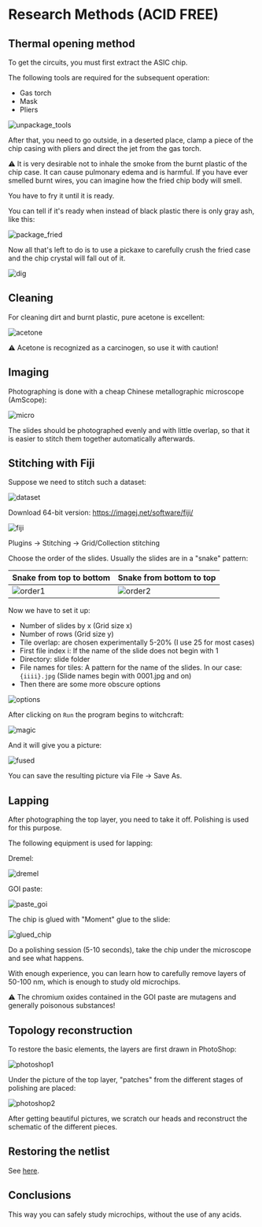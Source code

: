# Research Methods (ACID FREE)

## Thermal opening method

To get the circuits, you must first extract the ASIC chip.

The following tools are required for the subsequent operation:
- Gas torch
- Mask
- Pliers

![unpackage_tools](/imgstore/shop/unpackage_tools.jpg)

After that, you need to go outside, in a deserted place, clamp a piece of the chip casing with pliers and direct the jet from the gas torch.

:warning: It is very desirable not to inhale the smoke from the burnt plastic of the chip case. It can cause pulmonary edema and is harmful. If you have ever smelled burnt wires, you can imagine how the fried chip body will smell.

You have to fry it until it is ready.

You can tell if it's ready when instead of black plastic there is only gray ash, like this:

![package_fried](/imgstore/shop/package_fried.jpg)

Now all that's left to do is to use a pickaxe to carefully crush the fried case and the chip crystal will fall out of it.

![dig](/imgstore/shop/dig.jpg)

## Cleaning

For cleaning dirt and burnt plastic, pure acetone is excellent:

![acetone](/imgstore/shop/acetone.jpg)

:warning: Acetone is recognized as a carcinogen, so use it with caution!

## Imaging

Photographing is done with a cheap Chinese metallographic microscope (AmScope):

![micro](/imgstore/shop/micro.jpg)

The slides should be photographed evenly and with little overlap, so that it is easier to stitch them together automatically afterwards.

## Stitching with Fiji

Suppose we need to stitch such a dataset:

![dataset](/imgstore/shop/dataset.jpg)

Download 64-bit version: https://imagej.net/software/fiji/

![fiji](/imgstore/shop/fiji.jpg)

Plugins -> Stitching -> Grid/Collection stitching

Choose the order of the slides. Usually the slides are in a "snake" pattern:

|Snake from top to bottom|Snake from bottom to top|
|---|---|
|![order1](/imgstore/shop/order1.jpg)|![order2](/imgstore/shop/order2.jpg)|

Now we have to set it up:
- Number of slides by x (Grid size x)
- Number of rows (Grid size y)
- Tile overlap: are chosen experimentally 5-20% (I use 25 for most cases)
- First file index i: If the name of the slide does not begin with 1
- Directory: slide folder
- File names for tiles: A pattern for the name of the slides. In our case: `{iiii}.jpg` (Slide names begin with 0001.jpg and on)
- Then there are some more obscure options

![options](/imgstore/shop/options.jpg)

After clicking on `Run` the program begins to witchcraft:

![magic](/imgstore/shop/magic.jpg)

And it will give you a picture:

![fused](/imgstore/shop/fused.jpg)

You can save the resulting picture via File -> Save As.

## Lapping

After photographing the top layer, you need to take it off. Polishing is used for this purpose.

The following equipment is used for lapping:

Dremel:

![dremel](/imgstore/shop/dremel.jpg)

GOI paste:

![paste_goi](/imgstore/shop/paste_goi.jpg)

The chip is glued with "Moment" glue to the slide:

![glued_chip](/imgstore/shop/glued_chip.jpg)

Do a polishing session (5-10 seconds), take the chip under the microscope and see what happens.

With enough experience, you can learn how to carefully remove layers of 50-100 nm, which is enough to study old microchips.

:warning: The chromium oxides contained in the GOI paste are mutagens and generally poisonous substances!

## Topology reconstruction

To restore the basic elements, the layers are first drawn in PhotoShop:

![photoshop1](/imgstore/shop/photoshop1.jpg)

Under the picture of the top layer, "patches" from the different stages of polishing are placed:

![photoshop2](/imgstore/shop/photoshop2.jpg)

After getting beautiful pictures, we scratch our heads and reconstruct the schematic of the different pieces.

## Restoring the netlist

See [here](/netlist/Readme.md).

## Conclusions

This way you can safely study microchips, without the use of any acids.
